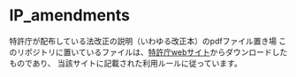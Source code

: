 # IP_amendments

特許庁が配布している法改正の説明（いわゆる改正本）のpdfファイル置き場
このリポジトリに置いているファイルは、[特許庁webサイト](https://www.jpo.go.jp/system/laws/rule/kaisetu/index.html)からダウンロードしたものであり、
当該サイトに記載された利用ルールに従っています。
